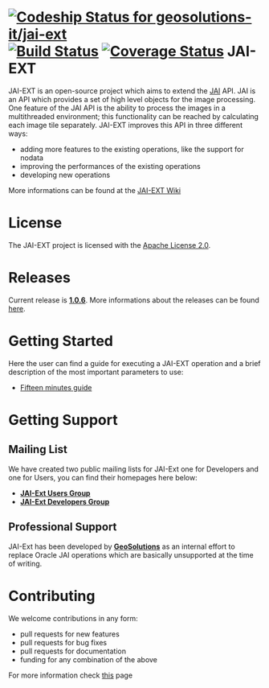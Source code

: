 [ ![Codeship Status for geosolutions-it/jai-ext](https://codeship.com/projects/86e202f0-98df-0132-03ae-025e58d57d52/status?branch=master)](https://codeship.com/projects/63483) 
[![Build Status](https://travis-ci.org/geosolutions-it/jai-ext.svg)](https://travis-ci.org/geosolutions-it/jai-ext)
[![Coverage Status](https://coveralls.io/repos/geosolutions-it/jai-ext/badge.svg?branch=master)](https://coveralls.io/github/geosolutions-it/jai-ext?branch=master)
JAI-EXT
=======

JAI-EXT is an open-source project which aims to extend the [JAI](http://en.wikipedia.org/wiki/Java_Advanced_Imaging) API. JAI is an API which provides a set of high level objects for the image processing. One feature of the JAI API is the ability to process the images in a multithreaded environment; this functionality can be reached by calculating each image tile separately. JAI-EXT improves this API in three different ways:
* adding more features to the existing operations, like the support for nodata
* improving the performances of the existing operations
* developing new operations

More informations can be found at the [JAI-EXT Wiki](https://github.com/geosolutions-it/jai-ext/wiki)

# License
The JAI-EXT project is licensed with the [Apache License 2.0](http://www.apache.org/licenses/LICENSE-2.0.html).

# Releases

Current release is [**1.0.6**](http://demo.geo-solutions.it/share/github/jai-ext/releases/1.0.X/1.0.6/). More informations about the releases can be found [here](https://github.com/geosolutions-it/jai-ext/wiki/Releases).

# Getting Started
Here the user can find a guide for executing a JAI-EXT operation and a brief description of the most important parameters to use:
* [Fifteen minutes guide](https://github.com/geosolutions-it/jai-ext/wiki/Fifteen-minutes-Guide)


# Getting Support
## Mailing List
We have created two public mailing lists for JAI-Ext one for Developers and one for Users, you can find their homepages here below:

* [**JAI-Ext Users Group**](https://groups.google.com/d/forum/jai-ext-users)
* [**JAI-Ext Developers Group**](https://groups.google.com/d/forum/jai-ext-developers)


## Professional Support
JAI-Ext has been developed by [**GeoSolutions**](http://www.geo-solutions.it) as an internal effort to replace Oracle JAI operations which are basically unsupported at the time of writing. 

# Contributing
We welcome contributions in any form:

* pull requests for new features
* pull requests for bug fixes
* pull requests for documentation
* funding for any combination of the above

For more information check [this](https://github.com/geosolutions-it/jai-ext/blob/master/CONTRIBUTING.md) page

